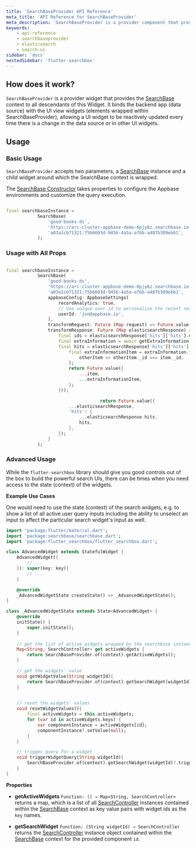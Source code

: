 ```yaml
---
title: 'SearchBaseProvider API Reference'
meta_title: 'API Reference for SearchBaseProvider'
meta_description: 'SearchBaseProvider is a provider component that provides the search context to the child widgets.'
keywords:
    - api-reference
    - searchbaseprovider
    - elasticsearch
    - search-ui
sidebar: 'docs'
nestedSidebar: 'flutter-searchbox'
---
```


## How does it work?

`SearchBaseProvider` is a provider widget that provides the [SearchBase](https://pub.dev/documentation/searchbase/1.0.1/searchbase/SearchBase-class.html) context to all descendants of this Widget. It binds the backend app (data source) with the UI view widgets (elements wrapped within SearchBaseProvider), allowing a UI widget to be reactively updated every time there is a change in the data source or in other UI widgets.

## Usage

### Basic Usage

`SearchBaseProvider` accepts two parameters, a [SearchBase](https://pub.dev/documentation/searchbase/1.0.1/searchbase/SearchBase-class.html)  instance and a child widget around which the SearchBase context is wrapped.

The [SearchBase Constructor](https://pub.dev/documentation/searchbase/1.0.1/searchbase/SearchBase/SearchBase.html) takes properties to configure the Appbase environments and customize the query execution.

```dart

final searchbaseInstance = 
            SearchBase(
                'good-books-ds',
                'https://arc-cluster-appbase-demo-6pjy6z.searchbase.io',
                'a03a1cb71321:75b6603d-9456-4a5a-af6b-a487b309eb61',
            );

```

### Usage with All Props

```dart

final searchbaseInstance = 
            SearchBase(
                'good-books-ds',
                'https://arc-cluster-appbase-demo-6pjy6z.searchbase.io',
                'a03a1cb71321:75b6603d-9456-4a5a-af6b-a487b309eb61',
                appbaseConfig: AppbaseSettings(
                    recordAnalytics: true,
                    // Use unique user id to personalize the recent searches
                    userId: 'jon@appbase.io',
                ),
                transformRequest: Future (Map request) => Future.value({ ...request, 'credentials': 'include'}),
                transformResponse: Future (Map elasticsearchResponse) async {
                    final ids = elasticsearchResponse['hits']['hits'].map(item => item._id);
                    final extraInformation = await getExtraInformation(ids);
                    final hits = elasticsearchResponse['hits']['hits'].map(item => {
                        final extraInformationItem = extraInformation.find(
                            otherItem => otherItem._id === item._id,
                        );
                        return Future.value({
                            ...item,
                            ...extraInformationItem,
                        };
                    }));

                                    return Future.value({
                        ...elasticsearchResponse,
                        'hits': {
                            ...elasticsearchResponse.hits,
                            hits,
                        },
                    });
                }                                                               
            );

```

### Advanced Usage

While the `flutter-searchbox` library should give you good controls out of the box to build the powerful search UIs, there can be times when you need access to the state (context) of the widgets.

**Example Use Cases**

One would need to use the state (context) of the search widgets, e.g. to show a list of all active user query inputs including the ability to unselect an input to affect the particular search widget's input as well.


```dart
import 'package:flutter/material.dart';
import 'package:searchbase/searchbase.dart';
import 'package:flutter_searchbox/flutter_searchbox.dart';

class AdvancedWidget extends StatefulWidget {
    AdvancedWidget({
        // ... 
    }): super(key: key){
        // ...
    }

    @override
    _AdvancedWidgetState createState() => _AdvancedWidgetState();
}

class _AdvancedWidgetState extends State<AdvancedWidget> {
    @override
    initState() {
        super.initState();
    }
    
    // get the list of active widgets wrapped by the searchbase instance
    Map<String, SearchController> get activeWidgets {
        return SearchBaseProvider.of(context).getActiveWidgets();
    }

    // get the widgets' value
    void getWidgetValue(String widgetId){
        return SearchBaseProvider.of(context).getSearchWidget(widgetId)?.value;
    }
    

    // reset the widgets' values
    void resetWidgetValues(){
        final activeWidgets = this.activeWidgets;
        for (var id in activeWidgets.keys) {
            var componentInstance = activeWidgets[id];
            componentInstance?.setValue(null);
        }
    }

    // trigger query for a widget
    void triggerWidgetQuery(String widgetId){
        SearchBaseProvider.of(context).getSearchWidget(widgetId)?.triggerCustomQuery();
    }
}

```

**Properties**

- **getActiveWidgets** `Function: () → Map<String, SearchController>` returns a map, which is a list of all [SearchController](https://pub.dev/documentation/searchbase/1.0.1/searchbase/SearchController-class.html) instances contained within the [SearchBase](https://pub.dev/documentation/searchbase/1.0.1/searchbase/SearchBase-class.html) context as key value pairs with widget ids as the `key` names.

- **getSearchWidget** `Function: (String widgetId) → SearchController` returns the [SearchController](https://pub.dev/documentation/searchbase/1.0.1/searchbase/SearchController-class.html) instance object contained within the [SearchBase](https://pub.dev/documentation/searchbase/1.0.1/searchbase/SearchBase-class.html) context for the provided component `id`.


